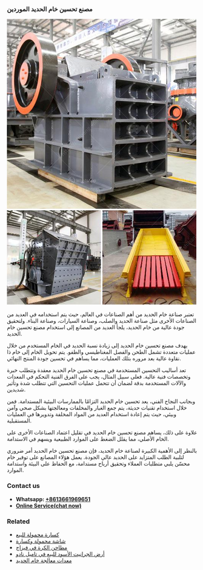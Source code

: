 <h3>مصنع تحسين خام الحديد الموردين</h3><img src='1701853536.jpg' alt=''><p>تعتبر صناعة خام الحديد من أهم الصناعات في العالم، حيث يتم استخدامه في العديد من الصناعات الأخرى مثل صناعة الحديد والصلب، وصناعة السيارات، وصناعة البناء. ولتحقيق جودة عالية من خام الحديد، يلجأ العديد من المصانع إلى استخدام مصنع تحسين خام الحديد.</p><p>يهدف مصنع تحسين خام الحديد إلى زيادة نسبة الحديد في الخام المستخدم من خلال عمليات متعددة تشمل الطحن والفصل المغناطيسي والطفو. يتم تحويل الخام إلى خام ذا نقاوة عالية بعد مروره بتلك العمليات، مما يساهم في تحسين جودة المنتج النهائي.</p><p>تعد أساليب التحسين المستخدمة في مصنع تحسين خام الحديد معقدة وتتطلب خبرة وتخصصات فنية عالية. فعلى سبيل المثال، يجب على الفرق الفنية التحكم في المعدات والآلات المستخدمة بدقة لضمان أن تتحمل عمليات التحسين التي تتطلب شدة وتأثير شديدين.</p><p>وبجانب النجاح الفني، يعد تحسين خام الحديد التزامًا بالممارسات البيئية المستدامة. فمن خلال استخدام تقنيات حديثة، يتم جمع الغبار والمخلفات ومعالجتها بشكل صحي وآمن وبيئي، حيث يتم إعادة استخدام العديد من المواد المخلفة وتدويرها في العمليات المستقبلية.</p><p>علاوة على ذلك، يساهم مصنع تحسين خام الحديد في تقليل اعتماد الصناعات الأخرى على الخام الأصلي، مما يقلل الضغط على الموارد الطبيعية ويسهم في الاستدامة.</p><p>بالنظر إلى الأهمية الكبيرة لصناعة خام الحديد، فإن مصنع تحسين خام الحديد أمر ضروري لتلبية الطلب المتزايد على الحديد عالي الجودة. يعمل هؤلاء المصانع على توفير خام محسّن يلبي متطلبات العملاء وتحقيق أرباح مستدامة، مع الحفاظ على البيئة واستدامة الموارد.</p><h3>Contact us</h3><ul><li><strong>Whatsapp:&nbsp;<a href="https://wa.me/8613661969651">+8613661969651</a></strong></li><li><a href="https://swt.shibang-china.com/?git&amp;zhl&amp;مصنع تحسين خام الحديد الموردين"><strong>Online Service(chat now)</strong></a></li></ul><h3>Related</h3><ul><li><a href='كسارة محمولة للبيع.md'>كسارة محمولة للبيع</a></li><li><a href='شاشة محمولة وكسارة.md'>شاشة محمولة وكسارة</a></li><li><a href='مطاحن الكرة في فيزاج.md'>مطاحن الكرة في فيزاج</a></li><li><a href='أرض الجرانيت الأسود للبيع في تاميل نادو.md'>أرض الجرانيت الأسود للبيع في تاميل نادو</a></li><li><a href='معدات معالجة خام الحديد.md'>معدات معالجة خام الحديد</a></li></ul>